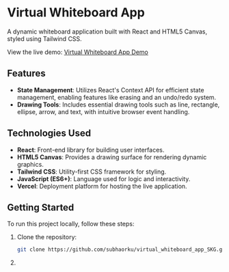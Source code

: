 # Virtual Whiteboard App

A dynamic whiteboard application built with React and HTML5 Canvas, styled using Tailwind CSS.

View the live demo: [Virtual Whiteboard App Demo](https://virtual-whiteboard-app-skg.vercel.app/)

## Features

- **State Management**: Utilizes React's Context API for efficient state management, enabling features like erasing and an undo/redo system.
- **Drawing Tools**: Includes essential drawing tools such as line, rectangle, ellipse, arrow, and text, with intuitive browser event handling.

## Technologies Used

- **React**: Front-end library for building user interfaces.
- **HTML5 Canvas**: Provides a drawing surface for rendering dynamic graphics.
- **Tailwind CSS**: Utility-first CSS framework for styling.
- **JavaScript (ES6+)**: Language used for logic and interactivity.
- **Vercel**: Deployment platform for hosting the live application.

## Getting Started

To run this project locally, follow these steps:

1. Clone the repository:
   ```bash
   git clone https://github.com/subhaorku/virtual_whiteboard_app_SKG.git
2. 
